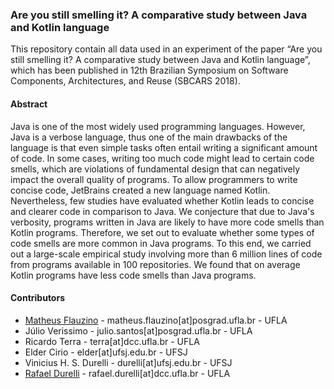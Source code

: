 ### Are you still smelling it? A comparative study between Java and Kotlin language

This repository contain all data used in an experiment of the paper “Are you still smelling it? A comparative study between Java and Kotlin language”, which has been published in 12th Brazilian Symposium on Software Components, Architectures, and Reuse (SBCARS 2018).

#### Abstract
Java is one of the most widely used programming languages. However, Java is a verbose language, thus one of the main drawbacks of the language is that even simple tasks often entail writing a significant amount of code. In some cases, writing too much code might lead to certain code smells, which are violations of fundamental design that can negatively impact the overall quality of programs. To allow programmers to write concise code, JetBrains created a new language named Kotlin. Nevertheless, few studies have evaluated whether Kotlin leads to concise and clearer code in comparison to Java. We conjecture that due to Java's verbosity, programs written in Java are likely to have more code smells than Kotlin programs. Therefore, we set out to evaluate whether some types of code smells are more common in Java programs. To this end, we carried out a large-scale empirical study involving more than 6 million lines of code from programs available in 100 repositories. We found that on average Kotlin programs have less code smells than Java programs.

#### Contributors
- [Matheus Flauzino](https://github.com/matheusflauzino/) - matheus.flauzino[at]posgrad.ufla.br - UFLA
- Júlio Verissimo - julio.santos[at]posgrad.ufla.br - UFLA
- Ricardo Terra - terra[at]dcc.ufla.br - UFLA
- Elder Cirio - elder[at]ufsj.edu.br - UFSJ
- Vinicius H. S. Durelli - durelli[at]ufsj.edu.br - UFSJ
- [Rafael Durelli](https://github.com/rdurelli) - rafael.durelli[at]dcc.ufla.br - UFLA

